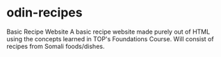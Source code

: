 # odin-recipes
Basic Recipe Website
A basic recipe website made purely out of HTML using the concepts learned in TOP's Foundations Course. Will consist of recipes from Somali foods/dishes.